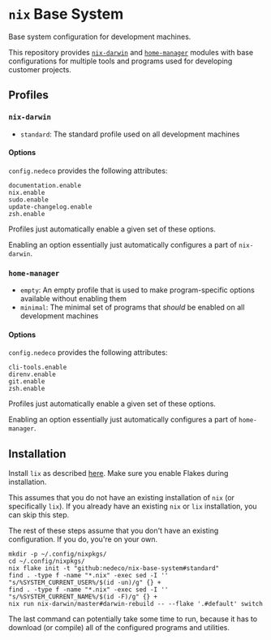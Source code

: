 # `nix` Base System

Base system configuration for development machines.

This repository provides [`nix-darwin`](https://github.com/nix-darwin/nix-darwin) and [`home-manager`](https://github.com/nix-community/home-manager)
modules with base configurations for multiple tools and programs used for developing customer projects.

## Profiles

### `nix-darwin`

* `standard`: The standard profile used on all development machines

#### Options

`config.nedeco` provides the following attributes:

```
documentation.enable
nix.enable
sudo.enable
update-changelog.enable
zsh.enable
```

Profiles just automatically enable a given set of these options.

Enabling an option essentially just automatically configures a part of `nix-darwin`.

### `home-manager`

* `empty`: An empty profile that is used to make program-specific options available without enabling them
* `minimal`: The minimal set of programs that _should_ be enabled on all development machines

#### Options

`config.nedeco` provides the following attributes:

```
cli-tools.enable
direnv.enable
git.enable
zsh.enable
```

Profiles just automatically enable a given set of these options.

Enabling an option essentially just automatically configures a part of `home-manager`.

## Installation

Install `lix` as described [here](https://lix.systems/install/#on-any-other-linuxmacos-system). Make sure you enable Flakes during installation.

This assumes that you do not have an existing installation of `nix` (or specifically `lix`).
If you already have an existing `nix` or `lix` installation, you can skip this step.

The rest of these steps assume that you don't have an existing configuration. If you do, you're on your own.

```
mkdir -p ~/.config/nixpkgs/
cd ~/.config/nixpkgs/
nix flake init -t "github:nedeco/nix-base-system#standard"
find . -type f -name "*.nix" -exec sed -I '' "s/%SYSTEM_CURRENT_USER%/$(id -un)/g" {} +
find . -type f -name "*.nix" -exec sed -I '' "s/%SYSTEM_CURRENT_NAME%/$(id -F)/g" {} +
nix run nix-darwin/master#darwin-rebuild -- --flake '.#default' switch
```

The last command can potentially take some time to run, because it has to download (or compile) all of the configured programs and utilities.
